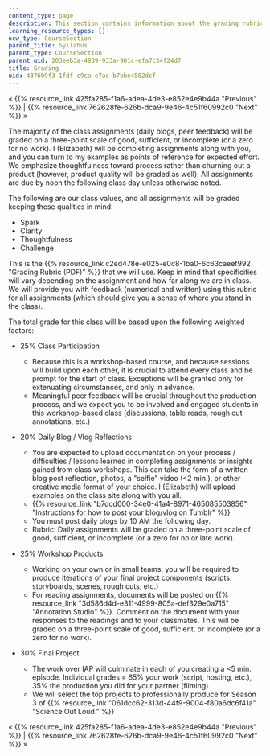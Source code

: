 ```yaml
---
content_type: page
description: This section contains information about the grading rubric of the course.
learning_resource_types: []
ocw_type: CourseSection
parent_title: Syllabus
parent_type: CourseSection
parent_uid: 203eeb3a-4839-933a-901c-efa7c34f24d7
title: Grading
uid: 437609f3-1fdf-c9ca-e7ac-b7bbe4502dcf
---
```


« {{% resource_link 425fa285-f1a6-adea-4de3-e852e4e9b44a "Previous" %}} | {{% resource_link 762628fe-626b-dca9-9e46-4c51f60992c0 "Next" %}} »

The majority of the class assignments (daily blogs, peer feedback) will be graded on a three-point scale of good, sufficient, or incomplete (or a zero for no work). I (Elizabeth) will be completing assignments along with you, and you can turn to my examples as points of reference for expected effort. We emphasize thoughtfulness toward process rather than churning out a product (however, product quality will be graded as well). All assignments are due by noon the following class day unless otherwise noted.

The following are our class values, and all assignments will be graded keeping these qualities in mind:

*   Spark
*   Clarity
*   Thoughtfulness
*   Challenge

This is the {{% resource_link c2ed478e-e025-e0c8-1ba0-6c63caeef992 "Grading Rubric (PDF)" %}} that we will use. Keep in mind that specificities will vary depending on the assignment and how far along we are in class. We will provide you with feedback (numerical and written) using this rubric for all assignments (which should give you a sense of where you stand in the class).

The total grade for this class will be based upon the following weighted factors:

*   25% Class Participation
    *   Because this is a workshop-based course, and because sessions will build upon each other, it is crucial to attend every class and be prompt for the start of class. Exceptions will be granted only for extenuating circumstances, and only in advance.
    *   Meaningful peer feedback will be crucial throughout the production process, and we expect you to be involved and engaged students in this workshop-based class (discussions, table reads, rough cut annotations, etc.)

*   20% Daily Blog / Vlog Reflections
    *   You are expected to upload documentation on your process / difficulties / lessons learned in completing assignments or insights gained from class workshops. This can take the form of a written blog post reflection, photos, a "selfie" video (\<2 min.), or other creative media format of your choice. I (Elizabeth) will upload examples on the class site along with you all.
    *   {{% resource_link "b7dcd000-34e0-41a4-8971-465085503856" "Instructions for how to post your blog/vlog on Tumblr" %}}
    *   You must post daily blogs by 10 AM the following day.
    *   Rubric: Daily assignments will be graded on a three-point scale of good, sufficient, or incomplete (or a zero for no or late work).

*   25% Workshop Products
    *   Working on your own or in small teams, you will be required to produce iterations of your final project components (scripts, storyboards, scenes, rough cuts, etc.)
    *   For reading assignments, documents will be posted on {{% resource_link "3d586d4d-e311-4999-805a-def329e0a715" "Annotation Studio" %}}. Comment on the document with your responses to the readings and to your classmates. This will be graded on a three-point scale of good, sufficient, or incomplete (or a zero for no work).

*   30% Final Project
    *   The work over IAP will culminate in each of you creating a \<5 min. episode. Individual grades = 65% your work (script, hosting, etc.), 35% the production you did for your partner (filming).
    *   We will select the top projects to professionally produce for Season 3 of {{% resource_link "061dcc62-313d-44f9-9004-f80a6dc6f41a" "Science Out Loud." %}}

« {{% resource_link 425fa285-f1a6-adea-4de3-e852e4e9b44a "Previous" %}} | {{% resource_link 762628fe-626b-dca9-9e46-4c51f60992c0 "Next" %}} »